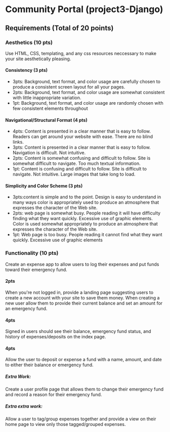 # Community Portal (project3-Django)

## Requirements (Total of 20 points)

### Aesthetics (10 pts)
Use HTML, CSS, templating, and any css resources neccessary to make your site aesthetically pleasing.

#### Consistency (3 pts)
- 3pts: Background, text format, and color usage are carefully chosen to produce a consistent screen layout for all your pages.
- 2pts: Background, text format, and color usage are somewhat consistent with little inappropriate variation.
- 1pt: Background, text format, and color usage are randomly chosen with few consistent elements throughout

#### Navigational/Structural Format (4 pts)
- 4pts: Content is presented in a clear manner that is easy to follow. Readers can get around your website with ease. There are no blind links.
- 3pts: Content is presented in a clear manner that is easy to follow. Navigation is difficult. Not intuitive.
- 2pts: Content is somewhat confusing and difficult to follow. Site is somewhat difficult to navigate. Too much textual information.
- 1pt: Content is confusing and difficult to follow. Site is difficult to navigate. Not intuitive. Large images that take long to load.

#### Simplicity and Color Scheme (3 pts)
- 3pts:content is simple and to the point. Design is easy to understand in many ways color is appropriately used to produce an atmosphere that expresses the character of the Web site. 
- 2pts: web page is somewhat busy. People reading it will have difficulty finding what they want quickly. Excessive use of graphic elements. Color is used somewhat appropriately to produce an atmosphere that expresses the character of the Web site.
- 1pt: Web page is too busy. People reading it cannot find what they want quickly. Excessive use of graphic elements

### Functionality (10 pts)
Create an expense app to allow users to log their expenses and put funds toward their emergency fund.

#### 2pts
When you're not logged in, provide a landing page suggesting users to create a new account with your site to save them money. When creating a new user allow them to provide their current balance and set an amount for an emergency fund.

#### 4pts
Signed in users should see their balance, emergency fund status, and history of expenses/deposits on the index page.

#### 4pts 
Allow the user to deposit or expense a fund with a name, amount, and date to either their balance or emergency fund.


##### Extra Work:
Create a user profile page that allows them to change their emergency fund and record a reason for their emergency fund.

##### Extra extra work:
Allow a user to tag/group expenses together and provide a view on their home page to view only those tagged/grouped expenses.
